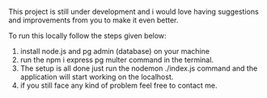 This project is still under development and i would love having suggestions and improvements from you to make it even better.


To run this locally follow the steps given below:
1. install node.js and pg admin (database) on your machine
2. run the npm i express pg multer command in the terminal.
3. The setup is all done just run the nodemon ./index.js command and the application will start working on the localhost.
4. if you still face any kind of problem feel free to contact me.

